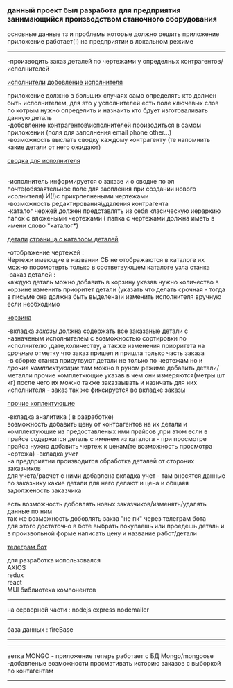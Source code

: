 ### данный проект был разработа для предприятия занимающийся производством станочного оборудования

основные данные тз и проблемы которые должно решить приложение<br>
приложение работает(!) на предприятии в локальном режиме

---

-производить заказ деталей по чертежами у определных контрагентов/исполнителей<br>

[исполнители](https://disk.yandex.ru/i/nK8om3UcXVpK6g)
[добовление исполнителя](https://disk.yandex.ru/i/AmPsCGYNQb9QyA)

приложение должно в больших случаях само определять кто должен быть исполнителем, для это у усполнителей есть поле ключевых слов по котрым нужно определить и назнаить кто бдует изготоваливать данную деталь<br>
-добовление контрагентов\исполнителей произодиться в самом приложении (поля для заполнения email phone other...)<br>
-возможность выслать сводку каждому контрагенту (те напомнить какие детали от него ожидают)

[сводка для исполнителя ](https://disk.yandex.ru/i/sA7vh56Lw0UClA)

<br>
-исполнитель информируется о заказе и о сводке по эл почте(обязаятельное поле для заопления при создании нового исолнителя) И(!)с прикрпелнеными чертежами<br>
-возможность редактирования\удаления контрагента <br>
-каталог чержей должен представлять из себя класическую иерархию папок с вложеными чертежами ( папка с чертежами должна иметь в имени слово *каталог*)<br>

[детали](https://disk.yandex.ru/i/c66gFU7WjCgxJQ)
[страница с каталоом деталей](https://disk.yandex.ru/i/8robQNRHTDdPdg)

-отображение чертежей :<br>
Чертежи имеющие в названии СБ не отображаются в каталоге их можно посомотерть только в соответвующем каталоге узла станка
-заказ деталей :<br>
каждую деталь можно добавить в корзину указав нужно количество
в корзине изменить приоритет детали (указать что делать срочная - тогда в письме она должна быть выделена)и изменить исполнителя вручную если необходимо<br>

[корзина](https://disk.yandex.ru/i/kPw2PUz73L45QA)

-вкладка _заказы_ должна содержать все заказаные детали с назначеным исполнителем с возможностью сортировки по исполнителю ,дате,количеству, а также изменения приоритета на _срочные_ отметку что заказ пришел и пришла только часть заказа<br>
-в сборке станка присутвуют детали не только по чертежам но и _прочие комплектующие_ там можно в руном режиме добавить детали/металли прочие комплеткющие указав в чем они измеряются(метры шт кг) после чего их можно также заказаывать и назнчать для них исполнителя - заказ так же фиксируется во вкладке заказы<br>

[прочие коплектующие](https://disk.yandex.ru/i/l2OqypEVSjX4Ng)

-вкладка аналитика ( в разработке) <br>
возможность добавить цену от контрагентов на их детали и комплектующие из предоставленых ими прайсов ,при этом если в прайсе содержится деталь с именем из каталога - при просмотре прайса нужно добавить чертеж к ценам(те возможность просмотра чертежа)
-вкладка _учет_ <br>
на предприятии производится обработка деталей от стороних заказчиков <br>
для учета/расчет с ними добавлена вкладка учет - там вносятся данные по заказчику какие детали для него делают и цена
и общаяя задолженость заказчика<br>

есть возможность добовлять новых заказчиков/изменять/удалять данные по ним<br>
так же возможность добовлять закза "не пк" через телеграм бота <br>
для этого достаточно в боте выбрать покупаешь или проедешь деталь и в произвольной форме написать цену и название работ/детали<br>

[телеграм бот ](https://disk.yandex.ru/i/WHRaS-x9oeI0WA)

для разработка использовался<br>
AXIOS <br>
redux<br>
react <br>
MUI библиотека компонентов <br>

---

на серверной части :
nodejs
express
nodemailer

---

база данных :
fireBase

---

---

ветка MONGO - приложение теперь работает с БД Mongo/mongoose
-добавленые возможности просмативать историю заказов с выборкой по контагентам

---
